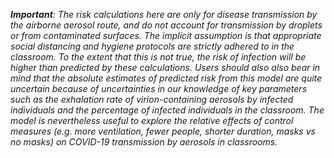 _**Important**: The risk calculations here are only for disease transmission  by the airborne aerosol route, and do not account for transmission by droplets  or from contaminated surfaces. The implicit assumption is that appropriate  social distancing and hygiene protocols are strictly adhered to in the classroom.  To the extent that this is not true, the risk of infection will be higher than  predicted by these calculations. Users should also also bear in mind that the  absolute estimates of predicted risk from this model are quite uncertain because  of uncertainties in our knowledge of key parameters such as the exhalation rate  of virion-containing aerosols by infected individuals and the percentage of  infected individuals in the classroom. The model is nevertheless useful to  explore the relative effects of control measures (e.g. more ventilation,  fewer people, shorter duration, masks vs no masks) on COVID-19 transmission  by aerosols in classrooms._